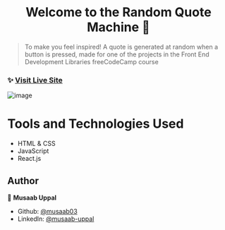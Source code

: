 <h1 align="center">Welcome to the Random Quote Machine 👋</h1>

> To make you feel inspired! A quote is generated at random when a button is pressed, made for one of the projects in the Front End Development Libraries freeCodeCamp course

### ✨ [Visit Live Site](https://codepen.io/musaab03/pen/LYgzmyO)

![image](https://user-images.githubusercontent.com/103457332/235788403-60800a69-9407-4d77-8cac-efeae48bd06f.png)

# Tools and Technologies Used
- HTML & CSS
- JavaScript
- React.js

## Author

👤 **Musaab Uppal**

* Github: [@musaab03](https://github.com/musaab03)
* LinkedIn: [@musaab-uppal](https://linkedin.com/in/musaab-uppal)

